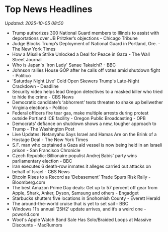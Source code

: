 # Top News Headlines

_Updated: 2025-10-05 08:50_

- Trump authorizes 300 National Guard members to Illinois to assist with deportations over JB Pritzker’s objections - Chicago Tribune
- Judge Blocks Trump’s Deployment of National Guard in Portland, Ore. - The New York Times
- How a Missile Strike Unlocked a Deal for Peace in Gaza - The Wall Street Journal
- Who is Japan's 'Iron Lady' Sanae Takaichi? - BBC
- Johnson rallies House GOP after he calls off votes amid shutdown fight - Politico
- 'Saturday Night Live' Cold Open Skewers Trump's Late-Night Crackdown - Deadline
- Security video helps lead Oregon detectives to a masked killer who tried to hide the crime - CBS News
- Democratic candidate’s ‘abhorrent’ texts threaten to shake up bellwether Virginia elections - Politico
- Federal officers fire tear gas, make multiple arrests during protest outside Portland ICE facility - Oregon Public Broadcasting - OPB
- Democrats’ defiance on shutdown shows a new, tougher approach to Trump - The Washington Post
- Live Updates: Netanyahu Says Israel and Hamas Are on the Brink of a Hostage Deal - The New York Times
- S.F. man who captained a Gaza aid vessel is now being held in an Israeli prison - San Francisco Chronicle
- Czech Republic: Billionaire populist Andrej Babis' party wins parliamentary election - BBC
- Iran executes 6 death-row inmates it alleges carried out attacks on behalf of Israel - CBS News
- Bitcoin Rises to a Record as ‘Debasement’ Trade Spurs Risk Rally - Bloomberg.com
- The best Amazon Prime Day deals: Get up to 57 percent off gear from Apple, Shark, Anker, Dyson, Samsung and others - Engadget
- Starbucks shutters five locations in Snohomish County - Everett Herald
- The around-the-world cruise that is yet to set sail - BBC
- Windows 11’s annual ’25H2′ update arrives, and it’s a weird one - pcworld.com
- Woot's Apple Watch Band Sale Has Solo/Braided Loops at Massive Discounts - MacRumors
